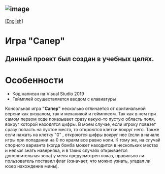 
![image](https://user-images.githubusercontent.com/92756386/138606248-efa85db3-b8aa-4192-ae1b-e1d3246c5a0b.png)
---
[ [English] ](https://github.com/kawatash1/SaperTheGame/blob/main/README.md)

# Игра "Сапер"
Данный проект был создан в учебных целях.
---
# Особенности
* Код написан на Visual Studio 2019
* Геймплей осуществляется вводом с клавиатуры


Консольная игра **"Сапер"** несколько отличается от оригинальной версии как визуалом, так и механикой и геймплеем.
Так как в нем при самом первом ходе показывает сразу какую-то пустую область поля, вокруг которой находятся цифры. В моем случае, если игроку повезет сразу попасть на пустое место, то откроются клетки вокруг него. Также если нажать на клетку "0" , откроются цифры вокруг нее (если в начале игры при попадании на 0 по краям все равно ноли. К тому же, на случай спорного варианта (когда бомба может находится в нескольких местах и нельзя знать наверняка, и в таких случаях открывается дополнительная зона) у меня предусмотрен показ, правильно ли пользователь поставил флаг (означает, что можно узнать, угадал ли юзер нахождение мины).


